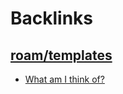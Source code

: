 
# Backlinks
## [roam/templates](<roam/templates.md>)
- [What am I think of?](<What am I think of?.md>)

